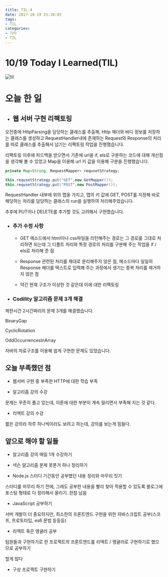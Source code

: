 ```yaml
---
title: TIL-4
date: 2017-10-19 15:10:03
tags:
- TIL
categories:
- 기타
- TIL
---
```


# **10/19 Today I Learned(TIL)**

![til](/images/til/til.jpg)

# 오늘 한 일

- ## 웹 서버 구현 리팩토링

오전중에 HttpParsing을 담당하는 클래스를 추출해, Http 헤더와 바디 정보를 저장하는 클래스를 생성하고 RequestHandler내에 존재하는 Request와 Response의 처리를 따로 클래스를 추출해서 넘기는 리팩토링 작업을 진행했습니다.

리팩토링 이후에 피드백을 받으면서 기존에 url을 if, els로 구분하는 코드에 대해 개선점을 생각해 볼 수 있었고 Map을 이용해 url 키 값을 이용해 구분을 진행했습니다.

```java
private Map<String, RequestMapper> requsetStrategy;

this.requsetStrategy.put("GET",new GetMapper());
this.requsetStrategy.put("POST",new PostMapper());
```

RequestHandler 내부에 위의 맵을 가지고, 맵의 키 값에 GET, POST를 지정해 바로 해당하는 처리를 담당하는 클래스의 run을 실행하여 처리해주었습니다.

추후에 PUT이나 DELETE를 추가할 것도 고려해서 구현했습니다.

- ### 추가 수정 사항
  - GET 메소드에서 html이나 css파일을 리턴해주는 경로는 그 경로를 그대로 처리하면 되는데 그 디폴트 처리와 특정 경로의 처리를 구분해 주는 작업을 if / els로 처리해 준 점
  
  - Response 관련된 처리를 제대로 분리해주지 않은 점, 메소드마다 일일히 Response 헤더를 텍스트로 입력해 주는 과정에서 생기는 중복 처리를 제거하지 않은 점
  
  - 약간 현재 구조가 이상한 것 같은데 이에 대한 리팩토링




- ### Codility 알고리즘 문제 3개 해결

제한시간 2시간짜리의 문제 3개를 해결했습니다.

BinaryGap

CyclicRotation

OddOccurrencesInArray

자바의 자료구조를 이용해 쉽게 구현한 문제도 있었습니다.




## 오늘 부족했던 점

- 웹서버 구현 중 부족한 HTTP에 대한 학습 부족

- 알고리즘 강의 수강

문제는 꾸준히 풀고 있는데, 이론에 대한 부분이 계속 밀리면서 부족해 지는 것 같다.

- 리액트 강의 수강

짧은 강의라 하루 하나씩이라도 보려고 하는데, 강의를 보는게 힘들다.


## 앞으로 해야 할 일들


- 알고리즘 강의 매일 1개 수강하기

- 넥슨 알고리즘 문제 못푼거 하나 정리하기

- Node.js 스터디 기간동안 공부했던 내용 정리와 마무리 짓기

스터디를 마무리 하기 전에, 그래도 공부한 내용을 빨리 찾아 적용할 수 있도록 블로그에 포스팅 형태로 다 정리해서 올리기..한참 남음

- JavaScript 공부하기

서버 개발이 더 중요하지만, 최소한의 프론트엔드 구현을 위한 자바스크립트 공부(스코프, 프로토타입, es6 문법 등등등)

- 리액트 혹은 앵귤러 공부

팀원들과 구현하기로 한 프로젝트의 프론트엔드를 리액트 / 앵귤러로 구현하기로 했으므로 공부하기

할게 많다

- 구상 프로젝트 구현하기